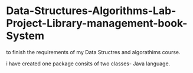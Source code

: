 # Data-Structures-Algorithms-Lab-Project-Library-management-book-System
to finish the requirements of my Data Structres and algorathims course.

i have created one package consits of two classes- Java language.

